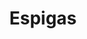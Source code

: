 ---
title: Espigas
date: 
draft: false

# descripcion
description : Espigas

materials: Plata 925

color: Plateado

dimensions: 2cm

code: 01-03-0156

type: "Aros"

categories: []

price: $4.620,00

price_eftvo: $3.930,00

# Images
# first image will be shown in the product page
images:
  # - image: "images/path_to_image"
  # La ubicacion de las imagenes es imagenes/Aros/Aros.Microcubic/01-03-0156-espigas
  - image: "./images/aros/microcubic/01-03-0156-espigas_a.jpeg"
  - image: "./images/aros/microcubic/01-03-0156-espigas_b.jpeg"
---